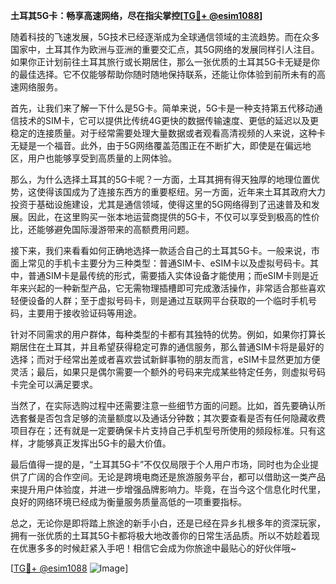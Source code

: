 **土耳其5G卡：畅享高速网络，尽在指尖掌控[[TG💪+ @esim1088](https://t.me/s/esim1088)]**

随着科技的飞速发展，5G技术已经逐渐成为全球通信领域的主流趋势。而在众多国家中，土耳其作为欧洲与亚洲的重要交汇点，其5G网络的发展同样引人注目。如果你正计划前往土耳其旅行或长期居住，那么一张优质的土耳其5G卡无疑是你的最佳选择。它不仅能够帮助你随时随地保持联系，还能让你体验到前所未有的高速网络服务。

首先，让我们来了解一下什么是5G卡。简单来说，5G卡是一种支持第五代移动通信技术的SIM卡，它可以提供比传统4G更快的数据传输速度、更低的延迟以及更稳定的连接质量。对于经常需要处理大量数据或者观看高清视频的人来说，这种卡无疑是一个福音。此外，由于5G网络覆盖范围正在不断扩大，即使是在偏远地区，用户也能够享受到高质量的上网体验。

那么，为什么选择土耳其的5G卡呢？一方面，土耳其拥有得天独厚的地理位置优势，这使得该国成为了连接东西方的重要枢纽。另一方面，近年来土耳其政府大力投资于基础设施建设，尤其是通信领域，使得这里的5G网络得到了迅速普及和发展。因此，在这里购买一张本地运营商提供的5G卡，不仅可以享受到极高的性价比，还能够避免国际漫游带来的高额费用问题。

接下来，我们来看看如何正确地选择一款适合自己的土耳其5G卡。一般来说，市面上常见的手机卡主要分为三种类型：普通SIM卡、eSIM卡以及虚拟号码卡。其中，普通SIM卡是最传统的形式，需要插入实体设备才能使用；而eSIM卡则是近年来兴起的一种新型产品，它无需物理插槽即可完成激活操作，非常适合那些喜欢轻便设备的人群；至于虚拟号码卡，则是通过互联网平台获取的一个临时手机号码，主要用于接收验证码等用途。

针对不同需求的用户群体，每种类型的卡都有其独特的优势。例如，如果你打算长期居住在土耳其，并且希望获得稳定可靠的通信服务，那么普通SIM卡将是最好的选择；而对于经常出差或者喜欢尝试新鲜事物的朋友而言，eSIM卡显然更加方便灵活；最后，如果只是偶尔需要一个额外的号码来完成某些特定任务，则虚拟号码卡完全可以满足要求。

当然了，在实际选购过程中还需要注意一些细节方面的问题。比如，首先要确认所选套餐是否包含足够的流量额度以及通话分钟数；其次要查看是否有任何隐藏收费项目存在；还有就是一定要确保卡片支持自己手机型号所使用的频段标准。只有这样，才能够真正发挥出5G卡的最大价值。

最后值得一提的是，“土耳其5G卡”不仅仅局限于个人用户市场，同时也为企业提供了广阔的合作空间。无论是跨境电商还是旅游服务平台，都可以借助这一类产品来提升用户体验度，并进一步增强品牌影响力。毕竟，在当今这个信息化时代里，良好的网络环境已经成为衡量服务质量高低的一项重要指标。

总之，无论你是即将踏上旅途的新手小白，还是已经在异乡扎根多年的资深玩家，拥有一张优质的土耳其5G卡都将极大地改善你的日常生活品质。所以不妨趁着现在优惠多多的时候赶紧入手吧！相信它会成为你旅途中最贴心的好伙伴哦~

[[TG💪+ @esim1088](https://t.me/s/esim1088) ![Image](https://i.postimg.cc/4NQfJmqS/Snipaste-2025-05-13-00-14-12.png)]